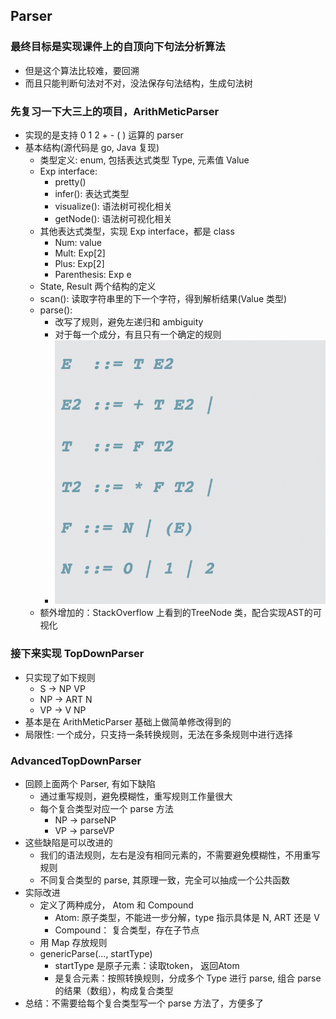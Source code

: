 ## Parser
### 最终目标是实现课件上的自顶向下句法分析算法
- 但是这个算法比较难，要回溯
- 而且只能判断句法对不对，没法保存句法结构，生成句法树
### 先复习一下大三上的项目，ArithMeticParser
- 实现的是支持 0 1 2 + - ( ) 运算的 parser
- 基本结构(源代码是 go, Java 复现)
  - 类型定义: enum, 包括表达式类型 Type, 元素值 Value
  - Exp interface:
    - pretty()
    - infer(): 表达式类型
    - visualize(): 语法树可视化相关
    - getNode(): 语法树可视化相关
  - 其他表达式类型，实现 Exp interface，都是 class
    - Num: value
    - Mult: Exp[2]
    - Plus: Exp[2]
    - Parenthesis: Exp e
  - State, Result 两个结构的定义
  - scan(): 读取字符串里的下一个字符，得到解析结果(Value 类型)
  - parse():
    - 改写了规则，避免左递归和 ambiguity
    - 对于每一个成分，有且只有一个确定的规则
    - ![](pic/parse_rules.png)
  - 额外增加的：StackOverflow 上看到的TreeNode 类，配合实现AST的可视化

### 接下来实现 TopDownParser
- 只实现了如下规则
  - S -> NP VP
  - NP -> ART N
  - VP -> V NP
- 基本是在 ArithMeticParser 基础上做简单修改得到的
- 局限性: 一个成分，只支持一条转换规则，无法在多条规则中进行选择

### AdvancedTopDownParser
- 回顾上面两个 Parser, 有如下缺陷
  - 通过重写规则，避免模糊性，重写规则工作量很大
  - 每个复合类型对应一个 parse 方法
    - NP -> parseNP
    - VP -> parseVP
- 这些缺陷是可以改进的
  - 我们的语法规则，左右是没有相同元素的，不需要避免模糊性，不用重写规则
  - 不同复合类型的 parse, 其原理一致，完全可以抽成一个公共函数
- 实际改进
  - 定义了两种成分， Atom 和 Compound
    - Atom: 原子类型，不能进一步分解，type 指示具体是 N, ART 还是 V
    - Compound： 复合类型，存在子节点
  - 用 Map 存放规则
  - genericParse(..., startType)
    - startType 是原子元素：读取token， 返回Atom
    - 是复合元素：按照转换规则，分成多个 Type 进行 parse, 组合 parse 的结果（数组），构成复合类型
- 总结：不需要给每个复合类型写一个 parse 方法了，方便多了